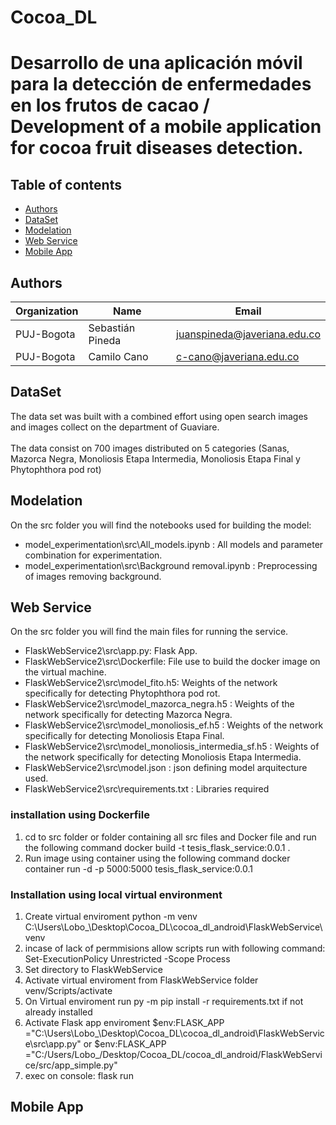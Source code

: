 # Cocoa_DL
# Desarrollo de una aplicación móvil para la detección de enfermedades en los frutos de cacao / Development of a mobile application for cocoa fruit diseases detection.

## Table of contents
* [Authors](#Authors)
* [DataSet](#DataSet)
* [Modelation](#Modelation)
* [Web Service](#Web_Service)
* [Mobile App](#Mobile_App)

## Authors
| Organization   | Name | Email | 
|----------|-------------|-------------|
| PUJ-Bogota | Sebastián Pineda| juanspineda@javeriana.edu.co|
| PUJ-Bogota  |  Camilo Cano | c-cano@javeriana.edu.co |

## DataSet

The data set was built with a combined effort using open search images and images collect on the department of Guaviare.
<br>
<br>
The data consist on 700 images distributed on 5 categories (Sanas, Mazorca Negra, Monoliosis Etapa Intermedia, Monoliosis Etapa Final y Phytophthora pod rot)

## Modelation
On the src folder you will find the notebooks used for building the model:

* model_experimentation\src\All_models.ipynb : All models and parameter combination for experimentation.
* model_experimentation\src\Background removal.ipynb : Preprocessing of images removing background.

## Web Service
On the src folder you will find the main files for running the service.

* FlaskWebService2\src\app.py: Flask App.
* FlaskWebService2\src\Dockerfile: File use to build the docker image on the virtual machine.
* FlaskWebService2\src\model_fito.h5: Weights of the network specifically for detecting Phytophthora pod rot.
* FlaskWebService2\src\model_mazorca_negra.h5 : Weights of the network specifically for detecting Mazorca Negra.
* FlaskWebService2\src\model_monoliosis_ef.h5 : Weights of the network specifically for detecting Monoliosis Etapa Final.
* FlaskWebService2\src\model_monoliosis_intermedia_sf.h5 : Weights of the network specifically for detecting Monoliosis Etapa Intermedia.
* FlaskWebService2\src\model.json : json defining model arquitecture used.
* FlaskWebService2\src\requirements.txt : Libraries required 

### installation using Dockerfile
1. cd to src folder or folder containing all src files and Docker file and run the following command docker build -t tesis_flask_service:0.0.1 .
2. Run image using container using the following  command docker container run -d -p 5000:5000 tesis_flask_service:0.0.1


### Installation using local virtual environment
1. Create virtual enviroment python -m venv C:\Users\Lobo_\Desktop\Cocoa_DL\cocoa_dl_android\FlaskWebService\venv
2. incase of lack of permmisions allow scripts run with following command:
Set-ExecutionPolicy Unrestricted -Scope Process
3. Set directory to FlaskWebService
4. Activate virtual enviroment from FlaskWebService folder venv/Scripts/activate
5. On Virtual enviroment run py -m pip install -r requirements.txt if not already installed
6. Activate Flask app enviroment $env:FLASK_APP ="C:\Users\Lobo_\Desktop\Cocoa_DL\cocoa_dl_android\FlaskWebService\src\app.py"
or $env:FLASK_APP ="C:/Users/Lobo_/Desktop/Cocoa_DL/cocoa_dl_android/FlaskWebService/src/app_simple.py"
7. exec on console: flask run


## Mobile App

